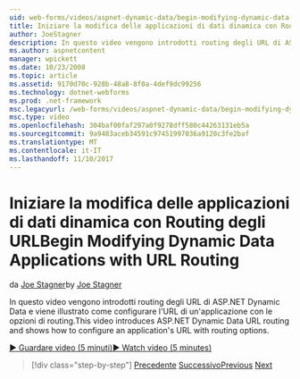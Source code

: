 ```yaml
---
uid: web-forms/videos/aspnet-dynamic-data/begin-modifying-dynamic-data-applications-with-url-routing
title: Iniziare la modifica delle applicazioni di dati dinamica con Routing degli URL | Documenti Microsoft
author: JoeStagner
description: In questo video vengono introdotti routing degli URL di ASP.NET Dynamic Data e viene illustrato come configurare l'URL di un'applicazione con le opzioni di routing.
ms.author: aspnetcontent
manager: wpickett
ms.date: 10/23/2008
ms.topic: article
ms.assetid: 9170d70c-928b-48a8-8f0a-4def9dc99256
ms.technology: dotnet-webforms
ms.prod: .net-framework
msc.legacyurl: /web-forms/videos/aspnet-dynamic-data/begin-modifying-dynamic-data-applications-with-url-routing
msc.type: video
ms.openlocfilehash: 304baf00faf297a0f9278dff580c44263131eb5a
ms.sourcegitcommit: 9a9483aceb34591c97451997036a9120c3fe2baf
ms.translationtype: MT
ms.contentlocale: it-IT
ms.lasthandoff: 11/10/2017
---
```

<a name="begin-modifying-dynamic-data-applications-with-url-routing"></a><span data-ttu-id="8b47c-103">Iniziare la modifica delle applicazioni di dati dinamica con Routing degli URL</span><span class="sxs-lookup"><span data-stu-id="8b47c-103">Begin Modifying Dynamic Data Applications with URL Routing</span></span>
====================
<span data-ttu-id="8b47c-104">da [Joe Stagner](https://github.com/JoeStagner)</span><span class="sxs-lookup"><span data-stu-id="8b47c-104">by [Joe Stagner](https://github.com/JoeStagner)</span></span>

<span data-ttu-id="8b47c-105">In questo video vengono introdotti routing degli URL di ASP.NET Dynamic Data e viene illustrato come configurare l'URL di un'applicazione con le opzioni di routing.</span><span class="sxs-lookup"><span data-stu-id="8b47c-105">This video introduces ASP.NET Dynamic Data URL routing and shows how to configure an application's URL with routing options.</span></span>

[<span data-ttu-id="8b47c-106">&#9654; Guardare video (5 minuti)</span><span class="sxs-lookup"><span data-stu-id="8b47c-106">&#9654; Watch video (5 minutes)</span></span>](https://channel9.msdn.com/Blogs/ASP-NET-Site-Videos/begin-modifying-dynamic-data-applications-with-url-routing)

>[!div class="step-by-step"]
<span data-ttu-id="8b47c-107">[Precedente](begin-editing-the-templates-in-aspnet-dynamic-data-applications.md)
[Successivo](enable-in-line-editing-in-aspnet-dynamic-data-applications.md)</span><span class="sxs-lookup"><span data-stu-id="8b47c-107">[Previous](begin-editing-the-templates-in-aspnet-dynamic-data-applications.md)
[Next](enable-in-line-editing-in-aspnet-dynamic-data-applications.md)</span></span>
